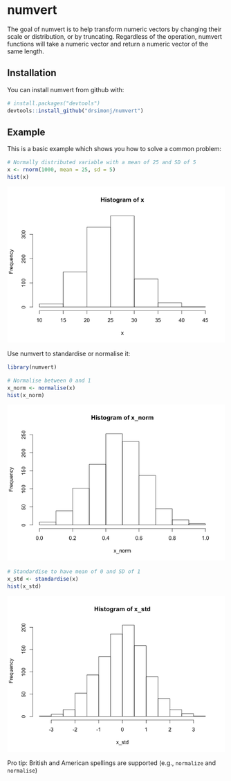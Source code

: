 
<!-- README.md is generated from README.Rmd. Please edit that file -->
numvert
=======

The goal of numvert is to help transform numeric vectors by changing their scale or distribution, or by truncating. Regardless of the operation, numvert functions will take a numeric vector and return a numeric vector of the same length.

Installation
------------

You can install numvert from github with:

``` r
# install.packages("devtools")
devtools::install_github("drsimonj/numvert")
```

Example
-------

This is a basic example which shows you how to solve a common problem:

``` r
# Normally distributed variable with a mean of 25 and SD of 5
x <- rnorm(1000, mean = 25, sd = 5)
hist(x)
```

![](README-example-1.png)

Use numvert to standardise or normalise it:

``` r
library(numvert)
```

``` r
# Normalise between 0 and 1
x_norm <- normalise(x)
hist(x_norm)
```

![](README-unnamed-chunk-3-1.png)

``` r
# Standardise to have mean of 0 and SD of 1
x_std <- standardise(x)
hist(x_std)
```

![](README-unnamed-chunk-4-1.png)

Pro tip: British and American spellings are supported (e.g., `normalize` and `normalise`)
